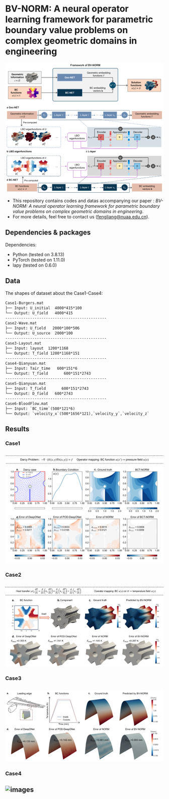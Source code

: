 # BV-NORM: A neural operator learning framework for parametric boundary value problems on complex geometric domains in engineering
![images](image/framework1.png)
![images](image/framework2.png)

- This repository contains codes and datas accompanying our paper : _BV-NORM: A neural operator learning framework for parametric boundary value problems on complex geometric domains in engineering_. 
- For more details, feel free to contact us (fengliang@nuaa.edu.cn).

## Dependencies & packages
Dependencies:
- Python (tested on 3.8.13)
- PyTorch (tested on 1.11.0)
- lapy (tested on 0.6.0)

## Data
The shapes of dataset about the Case1-Case4:
```
Case1-Burgers.mat
├── Input: U_initial  4000*415*100
└── Output: U_field   4000*415
---------------------------------------------
Case2-Wave.mat
├── Input: U_field   2000*100*506
└── Output: U_source  2000*100
---------------------------------------------
Case3-Layout.mat
├── Input: layout  1200*1168
└── Output: T_field 1200*1168*151
---------------------------------------------
Case4-Qianyuan.mat
├── Input: Tair_time   600*151*6
└── Output: T_field       600*151*2743
---------------------------------------------
Case5-Qianyuan.mat
├── Input: T_field       600*151*2743
└── Output: D_field   600*2743
---------------------------------------------
Case6-BloodFlow.mat
├── Input: `BC_time`(500*121*6)
└── Output: `velocity_x`(500*1656*121),`velocity_y`,`velocity_z`
```

## Results
### Case1
![images](image/Case1.png)
---------------------------------------------------
### Case2
![images](image/Case2.png)
---------------------------------------------------
### Case3
![images](image/Case3.png)
---------------------------------------------------
### Case4
![images](image/Case4.png)
---------------------------------------------------




